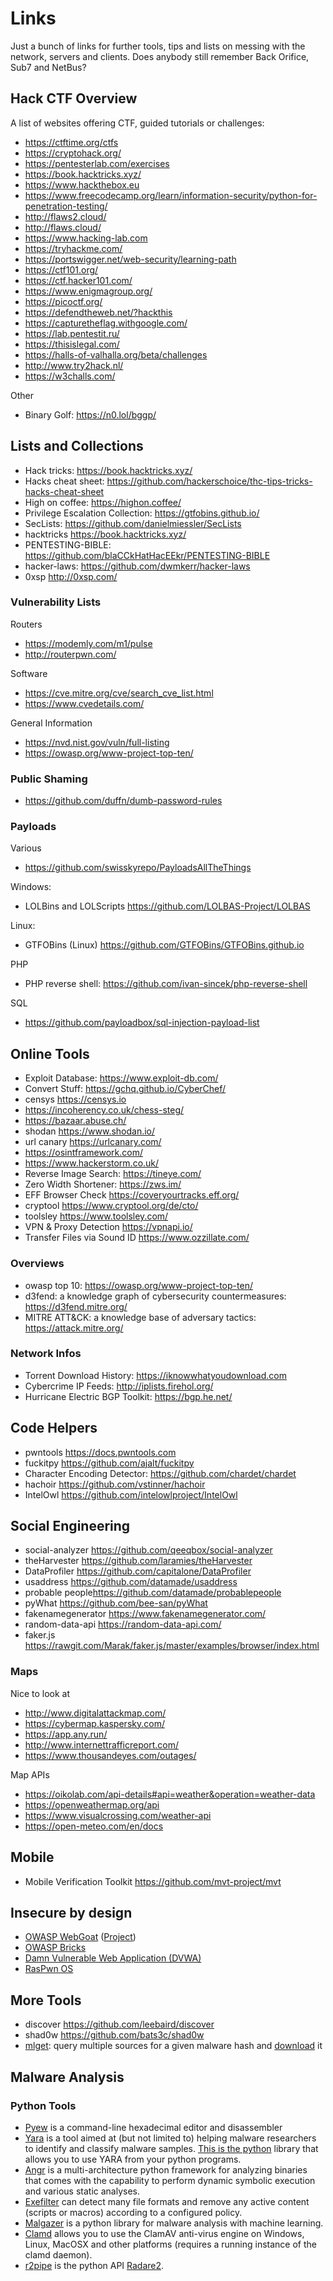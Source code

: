# Links

Just a bunch of links for further tools, tips and lists on messing with the network, servers and clients. Does anybody still remember Back Orifice, Sub7 and NetBus?

## Hack CTF Overview

A list of websites offering CTF, guided tutorials or challenges:

- <https://ctftime.org/ctfs>
- <https://cryptohack.org/>
- <https://pentesterlab.com/exercises>
- <https://book.hacktricks.xyz/>
- <https://www.hackthebox.eu>
- <https://www.freecodecamp.org/learn/information-security/python-for-penetration-testing/>
- <http://flaws2.cloud/>
- <http://flaws.cloud/>
- <https://www.hacking-lab.com>
- <https://tryhackme.com/>
- <https://portswigger.net/web-security/learning-path>
- <https://ctf101.org/>
- <https://ctf.hacker101.com/>
- <https://www.enigmagroup.org/>
- <https://picoctf.org/>
- <https://defendtheweb.net/?hackthis>
- <https://capturetheflag.withgoogle.com/>
- <https://lab.pentestit.ru/>
- <https://thisislegal.com/>
- <https://halls-of-valhalla.org/beta/challenges>
- <http://www.try2hack.nl/>
- <https://w3challs.com/>

Other

- Binary Golf: <https://n0.lol/bggp/>

## Lists and Collections

- Hack tricks: <https://book.hacktricks.xyz/>
- Hacks cheat sheet: <https://github.com/hackerschoice/thc-tips-tricks-hacks-cheat-sheet>
- High on coffee: <https://highon.coffee/>
- Privilege Escalation Collection: <https://gtfobins.github.io/>
- SecLists: <https://github.com/danielmiessler/SecLists>
- hacktricks <https://book.hacktricks.xyz/>
- PENTESTING-BIBLE: <https://github.com/blaCCkHatHacEEkr/PENTESTING-BIBLE>
- hacker-laws: <https://github.com/dwmkerr/hacker-laws>
- 0xsp <http://0xsp.com/>

### Vulnerability Lists

Routers

- <https://modemly.com/m1/pulse>
- <http://routerpwn.com/>

Software

- <https://cve.mitre.org/cve/search_cve_list.html>
- <https://www.cvedetails.com/>

General Information

- <https://nvd.nist.gov/vuln/full-listing>
- <https://owasp.org/www-project-top-ten/>

### Public Shaming

- <https://github.com/duffn/dumb-password-rules>

### Payloads

Various

- <https://github.com/swisskyrepo/PayloadsAllTheThings>

Windows:

- LOLBins and LOLScripts <https://github.com/LOLBAS-Project/LOLBAS>

Linux:

- GTFOBins (Linux) <https://github.com/GTFOBins/GTFOBins.github.io>

PHP

- PHP reverse shell: <https://github.com/ivan-sincek/php-reverse-shell>

SQL

- <https://github.com/payloadbox/sql-injection-payload-list>

## Online Tools

- Exploit Database: <https://www.exploit-db.com/>
- Convert Stuff: <https://gchq.github.io/CyberChef/>
- censys <https://censys.io>
- <https://incoherency.co.uk/chess-steg/>
- <https://bazaar.abuse.ch/>
- shodan <https://www.shodan.io/>
- url canary <https://urlcanary.com/>
- <https://osintframework.com/>
- <https://www.hackerstorm.co.uk/>
- Reverse Image Search: <https://tineye.com/>
- Zero Width Shortener: <https://zws.im/>
- EFF Browser Check <https://coveryourtracks.eff.org/>
- cryptool <https://www.cryptool.org/de/cto/>
- toolsley <https://www.toolsley.com/>
- VPN & Proxy Detection <https://vpnapi.io/>
- Transfer Files via Sound ID <https://www.ozzillate.com/>

### Overviews

- owasp top 10: <https://owasp.org/www-project-top-ten/>
- d3fend: a knowledge graph of cybersecurity countermeasures: <https://d3fend.mitre.org/>
- MITRE ATT&CK: a knowledge base of adversary tactics: <https://attack.mitre.org/>

### Network Infos

- Torrent Download History: <https://iknowwhatyoudownload.com>
- Cybercrime IP Feeds: <http://iplists.firehol.org/>
- Hurricane Electric BGP Toolkit: <https://bgp.he.net/>

## Code Helpers

- pwntools <https://docs.pwntools.com>
- fuckitpy <https://github.com/ajalt/fuckitpy>
- Character Encoding Detector: <https://github.com/chardet/chardet>
- hachoir <https://github.com/vstinner/hachoir>
- IntelOwl <https://github.com/intelowlproject/IntelOwl>

## Social Engineering

- social-analyzer <https://github.com/qeeqbox/social-analyzer>
- theHarvester <https://github.com/laramies/theHarvester>
- DataProfiler <https://github.com/capitalone/DataProfiler>
- usaddress <https://github.com/datamade/usaddress>
- probable people<https://github.com/datamade/probablepeople>
- pyWhat <https://github.com/bee-san/pyWhat>
- fakenamegenerator <https://www.fakenamegenerator.com/>
- random-data-api <https://random-data-api.com/>
- faker.js <https://rawgit.com/Marak/faker.js/master/examples/browser/index.html>

### Maps

Nice to look at

- <http://www.digitalattackmap.com/>
- <https://cybermap.kaspersky.com/>
- <https://app.any.run/>
- <http://www.internettrafficreport.com/>
- <https://www.thousandeyes.com/outages/>

Map APIs

- <https://oikolab.com/api-details#api=weather&operation=weather-data>
- <https://openweathermap.org/api>
- <https://www.visualcrossing.com/weather-api>
- <https://open-meteo.com/en/docs>

## Mobile

- Mobile Verification Toolkit <https://github.com/mvt-project/mvt>

## Insecure by design

- [OWASP WebGoat](https://github.com/WebGoat/WebGoat) ([Project](https://owasp.org/www-project-webgoat/))
- [OWASP Bricks](https://sechow.com/bricks/index.html)
- [Damn Vulnerable Web Application (DVWA)](https://dvwa.co.uk/)
- [RasPwn OS](https://raspwn.org/)

## More Tools

- discover <https://github.com/leebaird/discover>
- shad0w <https://github.com/bats3c/shad0w>
- [mlget](https://github.com/xorhex/mlget): query multiple sources for a given malware hash and [download](https://blog.xorhex.com/blog/mlget-for-all-your-malware-download-needs/) it

## Malware Analysis

### Python Tools

- [Pyew](https://github.com/joxeankoret/pyew) is a command-line hexadecimal editor and disassembler
- [Yara](https://github.com/VirusTotal/yara) is a tool aimed at (but not limited to) helping malware researchers to identify and classify malware samples. [This is the python](https://github.com/VirusTotal/yara-python) library that allows you to use YARA from your python programs.
- [Angr](https://github.com/angr/angr) is a multi-architecture python framework for analyzing binaries that comes with the capability to perform dynamic symbolic execution and various static analyses.
- [Exefilter](https://github.com/decalage2/exefilter) can detect many file formats and remove any active content (scripts or macros) according to a configured policy.
- [Malgazer](https://github.com/keithjjones/malgazer) is a python library for malware analysis with machine learning.
- [Clamd](https://pypi.org/project/clamd/) allows you to use the ClamAV anti-virus engine on Windows, Linux, MacOSX and other platforms (requires a running instance of the clamd daemon).
- [r2pipe](https://www.radare.org/n/r2pipe.html) is the python API [Radare2](https://www.radare.org/n/radare2.html).

